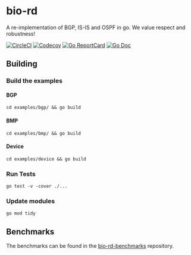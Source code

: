 # bio-rd

A re-implementation of BGP, IS-IS and OSPF in go. We value respect and robustness!

[![CircleCI](https://circleci.com/gh/bio-routing/bio-rd/tree/master.svg?style=shield)](https://circleci.com/gh/bio-routing/bio-rd/tree/master)
[![Codecov](https://codecov.io/gh/bio-routing/bio-rd/branch/master/graph/badge.svg)](https://codecov.io/gh/bio-routing/bio-rd)
[![Go ReportCard](http://goreportcard.com/badge/bio-routing/bio-rd)](http://goreportcard.com/report/bio-routing/bio-rd)
[![Go Doc](https://godoc.org/github.com/bio-routing/bio-rd?status.svg)](https://godoc.org/github.com/bio-routing/bio-rd)

## Building

### Build the examples

#### BGP

```
cd examples/bgp/ && go build
```

#### BMP

```
cd examples/bmp/ && go build
```

#### Device

```
cd examples/device && go build
```

### Run Tests

```
go test -v -cover ./...
```

### Update modules

```
go mod tidy
```

## Benchmarks

The benchmarks can be found in the [bio-rd-benchmarks](/bio-routing/bio-rd-benchmarks) repository.